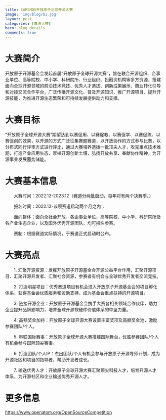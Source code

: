 ```yaml
---
title: CARSMOS开放原子全球开源大赛
image: 'img/blog/b1.jpg'
layout: post
categories: [算法大赛]
hero: blog_details
comments: true
---
```



# 大赛简介

开放原子开源基金会发起首届“开放原子全球开源大赛”，旨在联合开源组织、企事业单位、高等院校、中小学、科研院所、行业组织、投融资机构等多方资源，搭建面向全球开源领域的前沿技术竞技、优秀人才选拔、创新成果展示、商业转化引导和对接交流合作平台，广泛传播开源文化、普及开源知识、推广开源项目、提升开源技能，为推进开源生态繁荣和可持续发展提供动力和支撑。

# 大赛目标
“开放原子全球开源大赛”期望达到以赛促用、以赛促教、以赛促学、以赛促练、以赛促创的效果，以开源的方式广泛征集赛题赛道，以开放协作的方式参与比赛，以分布式同行评审方式进行评比，通过大赛培养选拨一批顶尖人才，攻克重点技术难题，打造产业应用生态，厚植开源创新土壤，弘扬开放共享、奉献协作精神，为开源事业发展蓄势储能。

# 大赛基本信息
  大赛时间：2022.12-2023.12（赛道分两批启动，每年将有两个决赛季。）

  报名时间：2022.12-该项赛道启动两个月之内；

  面向群体：面向全社会开放，各企事业单位、高等院校、中小学、科研院所及各产业生态企业，以及国外优秀开源团队，均可报名参赛。

  赛制：根据赛道实际情况，于赛道正式启动时公布。

# 大赛亮点
  1. 汇聚开源资源：发挥开放原子开源基金会开源公益平台作用，汇聚开源项目、汇聚开源开发者、汇聚社会资源，参赛者有机会与全球优秀开发者交流竞技。

  2. 打造明星项目：优秀赛道项目有机会进入开放原子开源基金会的项目孵化体系，获得基金会优质服务和资助支持，成为基金会重点扶持的开源项目。

  3. 链接开源企业：开放原子开源基金会携手大赛各相关领域合作伙伴，助力企业提升品牌影响力，培育全球开源软硬件价值体系的中坚力量。

  4. 高额奖金加持：开放原子全球开源大赛设置丰富奖项及高额奖金池，激励参赛团队/个人。

  5. 串联国际赛事：开放原子全球开源大赛搭建国际舞台，优胜参赛团队/个人有机会参与国际顶尖赛事。

  6. 打造团队/个人IP：杰出团队/个人有机会参与开放原子开源导师计划，成为开源社区和项目的指导者，帮助开发者成长。

  7. 输送优秀人才：开放原子全球开源大赛汇聚顶尖科技人才，培育开源人才体系，为开源社区和企业输送优秀开源人才。

# 更多信息

https://www.openatom.org/OpenSourceCompetition
